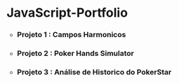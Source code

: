 # JavaScript-Portfolio
  <ul style="list-style-type:circle">
  <li> <h3> Projeto 1 : Campos Harmonicos </h3> </li>
  <li> <h3> Projeto 2 : Poker Hands Simulator </h3> </li>
  <li> <h3> Projeto 3 : Análise de Historico do PokerStar </h3> </li>
  </ul>
